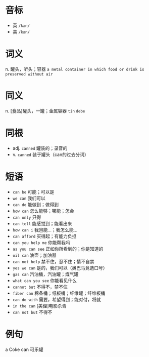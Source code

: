 # 音标

- 英 `/kæn/`
- 美 `/kæn/`

# 词义

n. 罐头，听头；容器
`a metal container in which food or drink is preserved without air`

# 同义

n. [食品]罐头，一罐；金属容器
`tin` `debe`

# 同根

- adj. `canned` 罐装的；录音的
- v. `canned` 装于罐头（can的过去分词）

# 短语

- `can be` 可能；可以是
- `we can` 我们可以
- `can do` 能做到；做得到
- `how can` 怎么能够；哪能；怎会
- `can only` 只得
- `can tell` 能感觉到；能看出来
- `how can i` 我岂能…；我怎么能…
- `can afford` 买得起；有能力负担
- `can you help me` 你能帮我吗
- `as you can see` 正如你所看到的；你是知道的
- `oil can` 油壶；加油器
- `can not help` 禁不住，忍不住；情不自禁
- `yes we can` 是的，我们可以（奥巴马竞选口号）
- `gas can` 汽油桶，汽油罐；煤气罐
- `what can you see` 你能看见什么
- `cannot but` 不得不，禁不住
- `fiber can` 棉条桶；纸板桶；纤维罐；纤维板桶
- `can do with` 需要，希望得到；能对付，将就
- `in the can` [美俚]电影杀青
- `can not but` 不得不

# 例句

a Coke can
可乐罐


